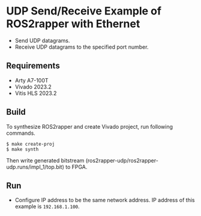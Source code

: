 # UDP Send/Receive Example of ROS2rapper with Ethernet

* Send UDP datagrams.
* Receive UDP datagrams to the specified port number.

## Requirements
* Arty A7-100T
* Vivado 2023.2
* Vitis HLS 2023.2

## Build
To synthesize ROS2rapper and create Vivado project, run following commands.
```
$ make create-proj
$ make synth
```

Then write generated bitstream (ros2rapper-udp/ros2rapper-udp.runs/impl\_1/top.bit) to FPGA.

## Run
* Configure IP address to be the same network address. IP address of this example is `192.168.1.100`.
